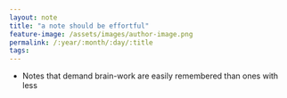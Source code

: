 ```yaml
---
layout: note
title: "a note should be effortful"
feature-image: /assets/images/author-image.png
permalink: /:year/:month/:day/:title
tags:
---
```


- Notes that demand brain-work are easily remembered than ones with less
